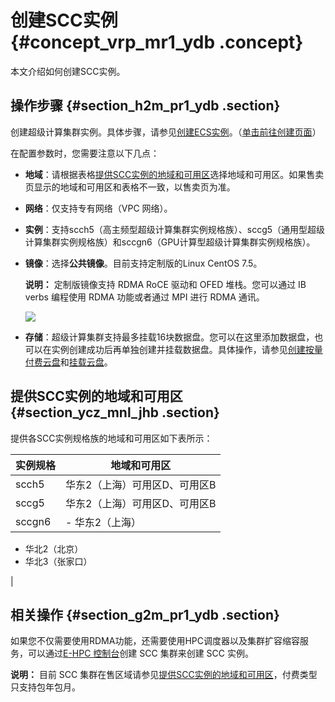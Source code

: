# 创建SCC实例 {#concept_vrp_mr1_ydb .concept}

本文介绍如何创建SCC实例。

## 操作步骤 {#section_h2m_pr1_ydb .section}

创建超级计算集群实例。具体步骤，请参见[创建ECS实例](cn.zh-CN/实例/创建实例/使用向导创建实例.md#)。（[单击前往创建页面](https://ecs-buy.aliyun.com/wizard/#/prepay/cn-beijing)）

在配置参数时，您需要注意以下几点：

-   **地域**：请根据表格[提供SCC实例的地域和可用区](cn.zh-CN/实例/选择实例规格/超级计算集群（SCC）/创建SCC实例.md#section_ycz_mnl_jhb)选择地域和可用区。如果售卖页显示的地域和可用区和表格不一致，以售卖页为准。
-   **网络**：仅支持专有网络（VPC 网络）。
-   **实例**：支持scch5（高主频型超级计算集群实例规格族）、sccg5（通用型超级计算集群实例规格族）和sccgn6（GPU计算型超级计算集群实例规格族）。
-   **镜像**：选择**公共镜像**。目前支持定制版的Linux CentOS 7.5。

    **说明：** 定制版镜像支持 RDMA RoCE 驱动和 OFED 堆栈。您可以通过 IB verbs 编程使用 RDMA 功能或者通过 MPI 进行 RDMA 通讯。

    ![](http://static-aliyun-doc.oss-cn-hangzhou.aliyuncs.com/assets/img/9637/15677629685118_zh-CN.png)

-   **存储**：超级计算集群支持最多挂载16块数据盘。您可以在这里添加数据盘，也可以在实例创建成功后再单独创建并挂载数据盘。具体操作，请参见[创建按量付费云盘](../../../../cn.zh-CN/块存储/云盘/创建云盘/创建按量付费云盘.md#)和[挂载云盘](../../../../cn.zh-CN/块存储/云盘/挂载云盘.md#)。

## 提供SCC实例的地域和可用区 {#section_ycz_mnl_jhb .section}

提供各SCC实例规格族的地域和可用区如下表所示：

|实例规格|地域和可用区|
|----|------|
|scch5|华东2（上海）可用区D、可用区B|
|sccg5|华东2（上海）可用区D、可用区B|
|sccgn6| -   华东2（上海）
-   华北2（北京）
-   华北3（张家口）

 |

## 相关操作 {#section_g2m_pr1_ydb .section}

如果您不仅需要使用RDMA功能，还需要使用HPC调度器以及集群扩容缩容服务，可以通过[E-HPC 控制台](https://ehpc.console.aliyun.com/)创建 SCC 集群来创建 SCC 实例。

**说明：** 目前 SCC 集群在售区域请参见[提供SCC实例的地域和可用区](cn.zh-CN/实例/选择实例规格/超级计算集群（SCC）/创建SCC实例.md#section_ycz_mnl_jhb)，付费类型只支持包年包月。

